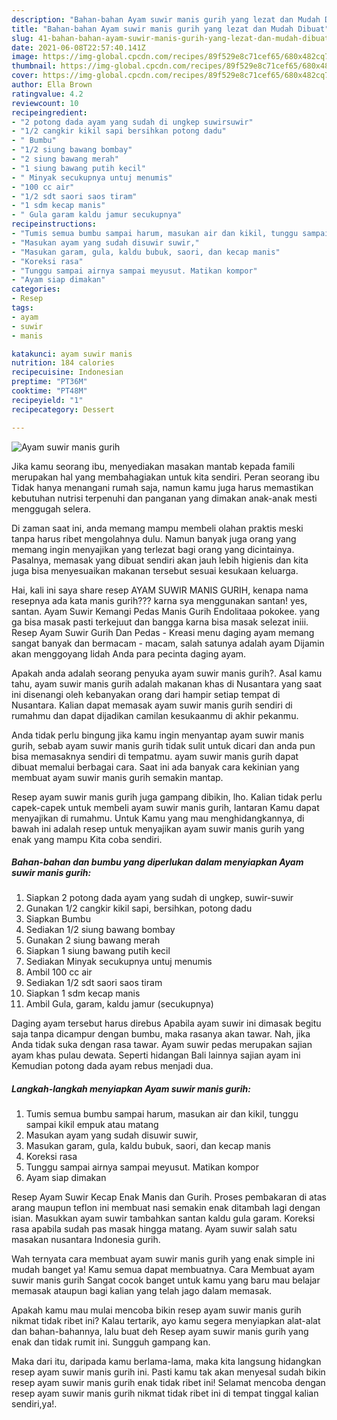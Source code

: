 ```yaml
---
description: "Bahan-bahan Ayam suwir manis gurih yang lezat dan Mudah Dibuat"
title: "Bahan-bahan Ayam suwir manis gurih yang lezat dan Mudah Dibuat"
slug: 41-bahan-bahan-ayam-suwir-manis-gurih-yang-lezat-dan-mudah-dibuat
date: 2021-06-08T22:57:40.141Z
image: https://img-global.cpcdn.com/recipes/89f529e8c71cef65/680x482cq70/ayam-suwir-manis-gurih-foto-resep-utama.jpg
thumbnail: https://img-global.cpcdn.com/recipes/89f529e8c71cef65/680x482cq70/ayam-suwir-manis-gurih-foto-resep-utama.jpg
cover: https://img-global.cpcdn.com/recipes/89f529e8c71cef65/680x482cq70/ayam-suwir-manis-gurih-foto-resep-utama.jpg
author: Ella Brown
ratingvalue: 4.2
reviewcount: 10
recipeingredient:
- "2 potong dada ayam yang sudah di ungkep suwirsuwir"
- "1/2 cangkir kikil sapi bersihkan potong dadu"
- " Bumbu"
- "1/2 siung bawang bombay"
- "2 siung bawang merah"
- "1 siung bawang putih kecil"
- " Minyak secukupnya untuj menumis"
- "100 cc air"
- "1/2 sdt saori saos tiram"
- "1 sdm kecap manis"
- " Gula garam kaldu jamur secukupnya"
recipeinstructions:
- "Tumis semua bumbu sampai harum, masukan air dan kikil, tunggu sampai kikil empuk atau matang"
- "Masukan ayam yang sudah disuwir suwir,"
- "Masukan garam, gula, kaldu bubuk, saori, dan kecap manis"
- "Koreksi rasa"
- "Tunggu sampai airnya sampai meyusut. Matikan kompor"
- "Ayam siap dimakan"
categories:
- Resep
tags:
- ayam
- suwir
- manis

katakunci: ayam suwir manis 
nutrition: 184 calories
recipecuisine: Indonesian
preptime: "PT36M"
cooktime: "PT48M"
recipeyield: "1"
recipecategory: Dessert

---
```



![Ayam suwir manis gurih](https://img-global.cpcdn.com/recipes/89f529e8c71cef65/680x482cq70/ayam-suwir-manis-gurih-foto-resep-utama.jpg)

Jika kamu seorang ibu, menyediakan masakan mantab kepada famili merupakan hal yang membahagiakan untuk kita sendiri. Peran seorang ibu Tidak hanya menangani rumah saja, namun kamu juga harus memastikan kebutuhan nutrisi terpenuhi dan panganan yang dimakan anak-anak mesti menggugah selera.

Di zaman  saat ini, anda memang mampu membeli olahan praktis meski tanpa harus ribet mengolahnya dulu. Namun banyak juga orang yang memang ingin menyajikan yang terlezat bagi orang yang dicintainya. Pasalnya, memasak yang dibuat sendiri akan jauh lebih higienis dan kita juga bisa menyesuaikan makanan tersebut sesuai kesukaan keluarga. 

Hai, kali ini saya share resep AYAM SUWIR MANIS GURIH, kenapa nama resepnya ada kata manis gurih??? karna sya menggunakan santan! yes, santan. Ayam Suwir Kemangi Pedas Manis Gurih Endolitaaa pokokee. yang ga bisa masak pasti terkejuut dan bangga karna bisa masak selezat iniii. Resep Ayam Suwir Gurih Dan Pedas - Kreasi menu daging ayam memang sangat banyak dan bermacam - macam, salah satunya adalah ayam Dijamin akan menggoyang lidah Anda para pecinta daging ayam.

Apakah anda adalah seorang penyuka ayam suwir manis gurih?. Asal kamu tahu, ayam suwir manis gurih adalah makanan khas di Nusantara yang saat ini disenangi oleh kebanyakan orang dari hampir setiap tempat di Nusantara. Kalian dapat memasak ayam suwir manis gurih sendiri di rumahmu dan dapat dijadikan camilan kesukaanmu di akhir pekanmu.

Anda tidak perlu bingung jika kamu ingin menyantap ayam suwir manis gurih, sebab ayam suwir manis gurih tidak sulit untuk dicari dan anda pun bisa memasaknya sendiri di tempatmu. ayam suwir manis gurih dapat dibuat memalui berbagai cara. Saat ini ada banyak cara kekinian yang membuat ayam suwir manis gurih semakin mantap.

Resep ayam suwir manis gurih juga gampang dibikin, lho. Kalian tidak perlu capek-capek untuk membeli ayam suwir manis gurih, lantaran Kamu dapat menyajikan di rumahmu. Untuk Kamu yang mau menghidangkannya, di bawah ini adalah resep untuk menyajikan ayam suwir manis gurih yang enak yang mampu Kita coba sendiri.

<!--inarticleads1-->

##### Bahan-bahan dan bumbu yang diperlukan dalam menyiapkan Ayam suwir manis gurih:

1. Siapkan 2 potong dada ayam yang sudah di ungkep, suwir-suwir
1. Gunakan 1/2 cangkir kikil sapi, bersihkan, potong dadu
1. Siapkan  Bumbu
1. Sediakan 1/2 siung bawang bombay
1. Gunakan 2 siung bawang merah
1. Siapkan 1 siung bawang putih kecil
1. Sediakan  Minyak secukupnya untuj menumis
1. Ambil 100 cc air
1. Sediakan 1/2 sdt saori saos tiram
1. Siapkan 1 sdm kecap manis
1. Ambil  Gula, garam, kaldu jamur (secukupnya)


Daging ayam tersebut harus direbus Apabila ayam suwir ini dimasak begitu saja tanpa dicampur dengan bumbu, maka rasanya akan tawar. Nah, jika Anda tidak suka dengan rasa tawar. Ayam suwir pedas merupakan sajian ayam khas pulau dewata. Seperti hidangan Bali lainnya sajian ayam ini Kemudian potong dada ayam rebus menjadi dua. 

<!--inarticleads2-->

##### Langkah-langkah menyiapkan Ayam suwir manis gurih:

1. Tumis semua bumbu sampai harum, masukan air dan kikil, tunggu sampai kikil empuk atau matang
1. Masukan ayam yang sudah disuwir suwir,
1. Masukan garam, gula, kaldu bubuk, saori, dan kecap manis
1. Koreksi rasa
1. Tunggu sampai airnya sampai meyusut. Matikan kompor
1. Ayam siap dimakan


Resep Ayam Suwir Kecap Enak Manis dan Gurih. Proses pembakaran di atas arang maupun teflon ini membuat nasi semakin enak ditambah lagi dengan isian. Masukkan ayam suwir tambahkan santan kaldu gula garam. Koreksi rasa apabila sudah pas masak hingga matang. Ayam suwir salah satu masakan nusantara Indonesia gurih. 

Wah ternyata cara membuat ayam suwir manis gurih yang enak simple ini mudah banget ya! Kamu semua dapat membuatnya. Cara Membuat ayam suwir manis gurih Sangat cocok banget untuk kamu yang baru mau belajar memasak ataupun bagi kalian yang telah jago dalam memasak.

Apakah kamu mau mulai mencoba bikin resep ayam suwir manis gurih nikmat tidak ribet ini? Kalau tertarik, ayo kamu segera menyiapkan alat-alat dan bahan-bahannya, lalu buat deh Resep ayam suwir manis gurih yang enak dan tidak rumit ini. Sungguh gampang kan. 

Maka dari itu, daripada kamu berlama-lama, maka kita langsung hidangkan resep ayam suwir manis gurih ini. Pasti kamu tak akan menyesal sudah bikin resep ayam suwir manis gurih enak tidak ribet ini! Selamat mencoba dengan resep ayam suwir manis gurih nikmat tidak ribet ini di tempat tinggal kalian sendiri,ya!.

